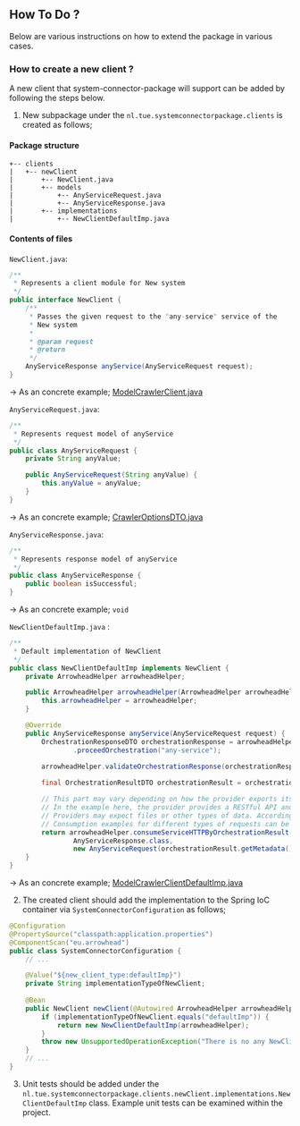 ## How To Do ?

Below are various instructions on how to extend the package in various cases.

### How to create a new client ?

A new client that system-connector-package will support can be added by following the steps below.

1. New subpackage under the `nl.tue.systemconnectorpackage.clients` is created as follows;

#### Package structure
```
+-- clients
|   +-- newClient
|       +-- NewClient.java
|       +-- models
|           +-- AnyServiceRequest.java
|           +-- AnyServiceResponse.java
|       +-- implementations
|           +-- NewClientDefaultImp.java
```

#### Contents of files
`NewClient.java`:
``` java
/**
 * Represents a client module for New system
 */
public interface NewClient {
    /**
     * Passes the given request to the "any-service" service of the
     * New system
     * 
     * @param request
     * @return
     */
    AnyServiceResponse anyService(AnyServiceRequest request);
}
```
-> As an concrete example; [ModelCrawlerClient.java](https://github.com/onurkybsi/system-connector-package/blob/master/src/main/java/nl/tue/systemconnectorpackage/clients/maas/ModelCrawlerClient.java)

`AnyServiceRequest.java`:

``` java
/**
 * Represents request model of anyService
 */
public class AnyServiceRequest {
    private String anyValue;

    public AnyServiceRequest(String anyValue) {
        this.anyValue = anyValue;
    }
}
```
-> As an concrete example; [CrawlerOptionsDTO.java](https://github.com/onurkybsi/system-connector-package/blob/master/src/main/java/nl/tue/systemconnectorpackage/clients/maas/models/CrawlerOptionsDTO.java)

`AnyServiceResponse.java`:

``` java
/**
 * Represents response model of anyService
 */
public class AnyServiceResponse {
    public boolean isSuccessful;
}
```
-> As an concrete example; `void`

`NewClientDefaultImp.java` :

``` java
/**
 * Default implementation of NewClient
 */
public class NewClientDefaultImp implements NewClient {
    private ArrowheadHelper arrowheadHelper;

    public ArrowheadHelper arrowheadHelper(ArrowheadHelper arrowheadHelper) {
        this.arrowheadHelper = arrowheadHelper;
    }

    @Override
    public AnyServiceResponse anyService(AnyServiceRequest request) {
        OrchestrationResponseDTO orchestrationResponse = arrowheadHelper
                .proceedOrchestration("any-service");
        
        arrowheadHelper.validateOrchestrationResponse(orchestrationResponse);

        final OrchestrationResultDTO orchestrationResult = orchestrationResponse.getResponse().get(0);

        // This part may vary depending on how the provider exports its service.
        // In the example here, the provider provides a RESTful API and expects a JSON request body.
        // Providers may expect files or other types of data. Accordingly, this step may change.
        // Consumption examples for different types of requests can be examined within the project.
        return arrowheadHelper.consumeServiceHTTPByOrchestrationResult(orchestrationResult,
                AnyServiceResponse.class, 
                new AnyServiceRequest(orchestrationResult.getMetadata().get("request-param-anyValue")), null);
    }
}
```
-> As an concrete example; [ModelCrawlerClientDefaultImp.java](https://github.com/onurkybsi/system-connector-package/blob/master/src/main/java/nl/tue/systemconnectorpackage/clients/maas/implementations/ModelCrawlerClientDefaultImp.java)

2. The created client should add the implementation to the Spring IoC container via `SystemConnectorConfiguration` as follows;

``` java
@Configuration
@PropertySource("classpath:application.properties")
@ComponentScan("eu.arrowhead")
public class SystemConnectorConfiguration {
    // ...

    @Value("${new_client_type:defaultImp}")
    private String implementationTypeOfNewClient;
    
    @Bean
    public NewClient newClient(@Autowired ArrowheadHelper arrowheadHelper) {
        if (implementationTypeOfNewClient.equals("defaultImp")) {
            return new NewClientDefaultImp(arrowheadHelper);
        }
        throw new UnsupportedOperationException("There is no any NewClient implementation by new_client_type!");
    }
    // ...
}
```

3. Unit tests should be added under the `nl.tue.systemconnectorpackage.clients.newClient.implementations.NewClientDefaultImp` class. Example unit tests can be examined within the project.
